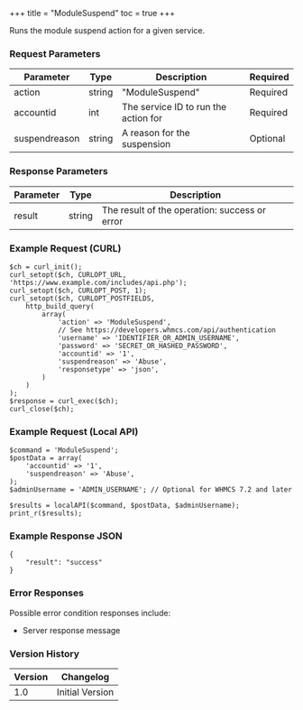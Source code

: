+++
title = "ModuleSuspend"
toc = true
+++

Runs the module suspend action for a given service.

### Request Parameters

| Parameter | Type | Description | Required |
| --------- | ---- | ----------- | -------- |
| action | string | "ModuleSuspend" | Required |
| accountid | int | The service ID to run the action for | Required |
| suspendreason | string | A reason for the suspension | Optional |

### Response Parameters

| Parameter | Type | Description |
| --------- | ---- | ----------- |
| result | string | The result of the operation: success or error |


### Example Request (CURL)

```
$ch = curl_init();
curl_setopt($ch, CURLOPT_URL, 'https://www.example.com/includes/api.php');
curl_setopt($ch, CURLOPT_POST, 1);
curl_setopt($ch, CURLOPT_POSTFIELDS,
    http_build_query(
        array(
            'action' => 'ModuleSuspend',
            // See https://developers.whmcs.com/api/authentication
            'username' => 'IDENTIFIER_OR_ADMIN_USERNAME',
            'password' => 'SECRET_OR_HASHED_PASSWORD',
            'accountid' => '1',
            'suspendreason' => 'Abuse',
            'responsetype' => 'json',
        )
    )
);
$response = curl_exec($ch);
curl_close($ch);
```


### Example Request (Local API)

```
$command = 'ModuleSuspend';
$postData = array(
    'accountid' => '1',
    'suspendreason' => 'Abuse',
);
$adminUsername = 'ADMIN_USERNAME'; // Optional for WHMCS 7.2 and later

$results = localAPI($command, $postData, $adminUsername);
print_r($results);
```


### Example Response JSON

```
{
    "result": "success"
}
```


### Error Responses

Possible error condition responses include:

* Server response message


### Version History

| Version | Changelog |
| ------- | --------- |
| 1.0 | Initial Version |

